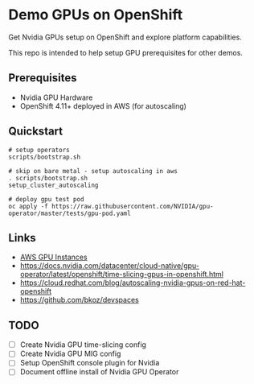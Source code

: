 # Demo GPUs on OpenShift

Get Nvidia GPUs setup on OpenShift and explore platform capabilities.

This repo is intended to help setup GPU prerequisites for other demos.

## Prerequisites

- Nvidia GPU Hardware
- OpenShift 4.11+ deployed in AWS (for autoscaling)

## Quickstart

```
# setup operators
scripts/bootstrap.sh

# skip on bare metal - setup autoscaling in aws
. scripts/bootstrap.sh
setup_cluster_autoscaling

# deploy gpu test pod
oc apply -f https://raw.githubusercontent.com/NVIDIA/gpu-operator/master/tests/gpu-pod.yaml
```

## Links

- [AWS GPU Instances](https://aws.amazon.com/ec2/instance-types/#Accelerated_Computing)
- https://docs.nvidia.com/datacenter/cloud-native/gpu-operator/latest/openshift/time-slicing-gpus-in-openshift.html
- https://cloud.redhat.com/blog/autoscaling-nvidia-gpus-on-red-hat-openshift
- https://github.com/bkoz/devspaces

## TODO

- [ ] Create Nvidia GPU time-slicing config
- [ ] Create Nvidia GPU MIG config
- [ ] Setup OpenShift console plugin for Nvidia 
- [ ] Document offline install of Nvidia GPU Operator
